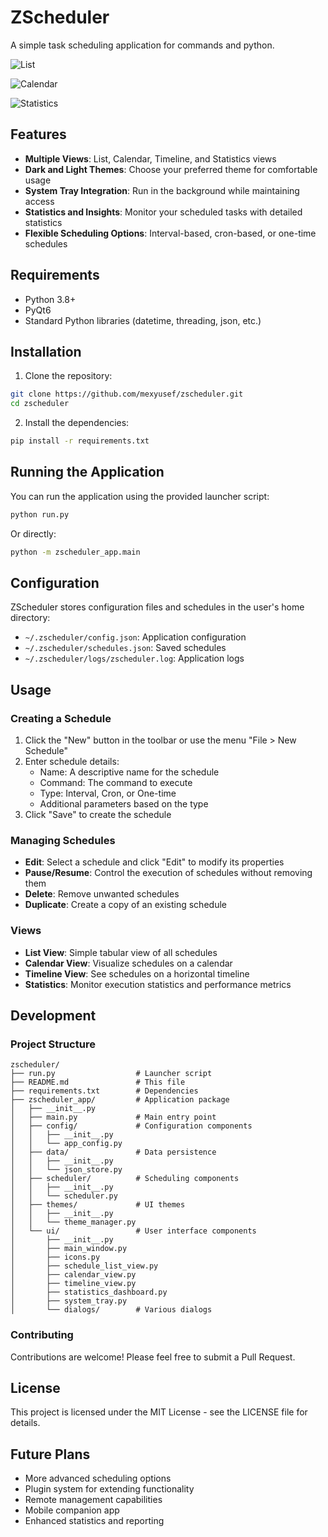 # ZScheduler

A simple task scheduling application for commands and python.

![List](images/list-task.png)

![Calendar](images/calendar-task.png)

![Statistics](images/stat-task.png)

## Features

- **Multiple Views**: List, Calendar, Timeline, and Statistics views
- **Dark and Light Themes**: Choose your preferred theme for comfortable usage
- **System Tray Integration**: Run in the background while maintaining access
- **Statistics and Insights**: Monitor your scheduled tasks with detailed statistics
- **Flexible Scheduling Options**: Interval-based, cron-based, or one-time schedules

## Requirements

- Python 3.8+
- PyQt6
- Standard Python libraries (datetime, threading, json, etc.)

## Installation

1. Clone the repository:

```bash
git clone https://github.com/mexyusef/zscheduler.git
cd zscheduler
```

2. Install the dependencies:

```bash
pip install -r requirements.txt
```

## Running the Application

You can run the application using the provided launcher script:

```bash
python run.py
```

Or directly:

```bash
python -m zscheduler_app.main
```

## Configuration

ZScheduler stores configuration files and schedules in the user's home directory:

- `~/.zscheduler/config.json`: Application configuration
- `~/.zscheduler/schedules.json`: Saved schedules
- `~/.zscheduler/logs/zscheduler.log`: Application logs

## Usage

### Creating a Schedule

1. Click the "New" button in the toolbar or use the menu "File > New Schedule"
2. Enter schedule details:
   - Name: A descriptive name for the schedule
   - Command: The command to execute
   - Type: Interval, Cron, or One-time
   - Additional parameters based on the type
3. Click "Save" to create the schedule

### Managing Schedules

- **Edit**: Select a schedule and click "Edit" to modify its properties
- **Pause/Resume**: Control the execution of schedules without removing them
- **Delete**: Remove unwanted schedules
- **Duplicate**: Create a copy of an existing schedule

### Views

- **List View**: Simple tabular view of all schedules
- **Calendar View**: Visualize schedules on a calendar
- **Timeline View**: See schedules on a horizontal timeline
- **Statistics**: Monitor execution statistics and performance metrics

## Development

### Project Structure

```
zscheduler/
├── run.py                  # Launcher script
├── README.md               # This file
├── requirements.txt        # Dependencies
├── zscheduler_app/         # Application package
│   ├── __init__.py
│   ├── main.py             # Main entry point
│   ├── config/             # Configuration components
│   │   ├── __init__.py
│   │   └── app_config.py
│   ├── data/               # Data persistence
│   │   ├── __init__.py
│   │   └── json_store.py
│   ├── scheduler/          # Scheduling components
│   │   ├── __init__.py
│   │   └── scheduler.py
│   ├── themes/             # UI themes
│   │   ├── __init__.py
│   │   └── theme_manager.py
│   └── ui/                 # User interface components
│       ├── __init__.py
│       ├── main_window.py
│       ├── icons.py
│       ├── schedule_list_view.py
│       ├── calendar_view.py
│       ├── timeline_view.py
│       ├── statistics_dashboard.py
│       ├── system_tray.py
│       └── dialogs/        # Various dialogs
```

### Contributing

Contributions are welcome! Please feel free to submit a Pull Request.

## License

This project is licensed under the MIT License - see the LICENSE file for details.

## Future Plans

- More advanced scheduling options
- Plugin system for extending functionality
- Remote management capabilities
- Mobile companion app
- Enhanced statistics and reporting
